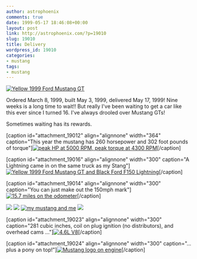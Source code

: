 ```yaml
---
author: astrophoenix
comments: true
date: 1999-05-17 18:46:08+00:00
layout: post
link: http://astrophoenix.com/?p=19010
slug: 19010
title: Delivery
wordpress_id: 19010
categories:
- mustang
tags:
- mustang
---
```


[![Yellow 1999 Ford Mustang GT](/wp-uploads/astrophoenix/1999/05/gt990517best-300x155.jpg)](/wp-uploads/astrophoenix/1999/05/gt990517best.jpg)

Ordered March 8, 1999, built May 3, 1999, delivered May 17, 1999! Nine weeks is a long time to wait!! But really I've been waiting to get a car like this ever since I turned 16. I've always drooled over Mustang GTs!

Sometimes waiting has its rewards.

[caption id="attachment_19012" align="alignnone" width="364" caption="This year the mustang has 260 horsepower and 302 foot pounds of torque"][![peak HP at 5000 RPM, peak torque at 4300 RPM](/wp-uploads/astrophoenix/2010/12/curves.jpg)](/wp-uploads/astrophoenix/2010/12/curves.jpg)[/caption]

[caption id="attachment_19016" align="alignnone" width="300" caption="A Lightning came in on the same truck as my Stang"][![Yellow 1999 Ford Mustang GT and Black Ford F150 Lightning](/wp-uploads/astrophoenix/1999/05/gt990517lightning-300x179.jpg)](/wp-uploads/astrophoenix/1999/05/gt990517lightning.jpg)[/caption]

[caption id="attachment_19014" align="alignnone" width="300" caption="You can just make out the 150mph mark"][![15.7 miles on the odometer](/wp-uploads/astrophoenix/2010/12/gt990517odo-300x205.jpg)](/wp-uploads/astrophoenix/2010/12/gt990517odo.jpg)[/caption]

[![](/wp-uploads/astrophoenix/1999/05/gt990517home-150x150.jpg)](/wp-uploads/astrophoenix/1999/05/gt990517home.jpg)
[![](/wp-uploads/astrophoenix/1999/05/gt990517front-150x150.jpg)](/wp-uploads/astrophoenix/1999/05/gt990517front.jpg)
[![my mustang and me](/wp-uploads/astrophoenix/1999/05/gt990517me-150x150.jpg)](/wp-uploads/astrophoenix/1999/05/gt990517me.jpg)
[![](/wp-uploads/astrophoenix/1999/05/gt990517side-150x150.jpg)](/wp-uploads/astrophoenix/1999/05/gt990517side.jpg)

[caption id="attachment_19023" align="alignnone" width="300" caption="281 cubic inches, coil on plug ignition (no distributors), and overhead cams ..."][![4.6L V8](/wp-uploads/astrophoenix/1999/05/gt990519engine-300x201.jpg)](/wp-uploads/astrophoenix/1999/05/gt990519engine.jpg)[/caption]

[caption id="attachment_19024" align="alignnone" width="300" caption="... plus a pony on top!"][![Mustang logo on engine](/wp-uploads/astrophoenix/1999/05/gt990519horse-300x151.jpg)](/wp-uploads/astrophoenix/1999/05/gt990519horse.jpg)[/caption]
